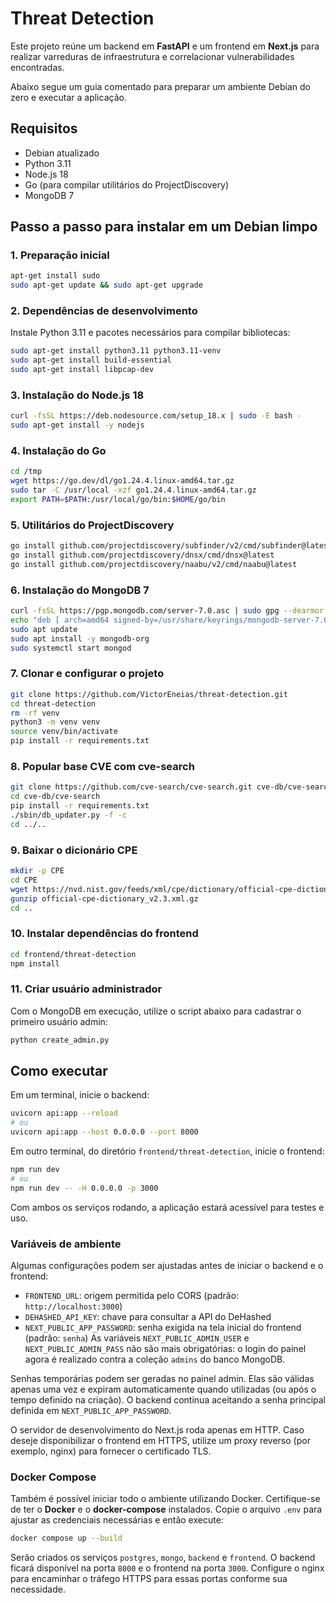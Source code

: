 # Threat Detection

Este projeto reúne um backend em **FastAPI** e um frontend em **Next.js** para realizar varreduras de infraestrutura e correlacionar vulnerabilidades encontradas.

Abaixo segue um guia comentado para preparar um ambiente Debian do zero e executar a aplicação.

## Requisitos

- Debian atualizado
- Python 3.11
- Node.js 18
- Go (para compilar utilitários do ProjectDiscovery)
- MongoDB 7

## Passo a passo para instalar em um Debian limpo

### 1. Preparação inicial

```bash
apt-get install sudo
sudo apt-get update && sudo apt-get upgrade
```

### 2. Dependências de desenvolvimento

Instale Python 3.11 e pacotes necessários para compilar bibliotecas:

```bash
sudo apt-get install python3.11 python3.11-venv
sudo apt-get install build-essential
sudo apt-get install libpcap-dev
```

### 3. Instalação do Node.js 18

```bash
curl -fsSL https://deb.nodesource.com/setup_18.x | sudo -E bash -
sudo apt-get install -y nodejs
```

### 4. Instalação do Go

```bash
cd /tmp
wget https://go.dev/dl/go1.24.4.linux-amd64.tar.gz
sudo tar -C /usr/local -xzf go1.24.4.linux-amd64.tar.gz
export PATH=$PATH:/usr/local/go/bin:$HOME/go/bin
```

### 5. Utilitários do ProjectDiscovery

```bash
go install github.com/projectdiscovery/subfinder/v2/cmd/subfinder@latest
go install github.com/projectdiscovery/dnsx/cmd/dnsx@latest
go install github.com/projectdiscovery/naabu/v2/cmd/naabu@latest
```

### 6. Instalação do MongoDB 7

```bash
curl -fsSL https://pgp.mongodb.com/server-7.0.asc | sudo gpg --dearmor -o /usr/share/keyrings/mongodb-server-7.0.gpg
echo "deb [ arch=amd64 signed-by=/usr/share/keyrings/mongodb-server-7.0.gpg ] https://repo.mongodb.org/apt/debian bookworm/mongodb-org/7.0 main" | sudo tee /etc/apt/sources.list.d/mongodb-org-7.0.list
sudo apt update
sudo apt install -y mongodb-org
sudo systemctl start mongod
```

### 7. Clonar e configurar o projeto

```bash
git clone https://github.com/VictorEneias/threat-detection.git
cd threat-detection
rm -rf venv
python3 -m venv venv
source venv/bin/activate
pip install -r requirements.txt
```

### 8. Popular base CVE com cve-search

```bash
git clone https://github.com/cve-search/cve-search.git cve-db/cve-search
cd cve-db/cve-search
pip install -r requirements.txt
./sbin/db_updater.py -f -c
cd ../..
```

### 9. Baixar o dicionário CPE

```bash
mkdir -p CPE
cd CPE
wget https://nvd.nist.gov/feeds/xml/cpe/dictionary/official-cpe-dictionary_v2.3.xml.gz
gunzip official-cpe-dictionary_v2.3.xml.gz
cd ..
```

### 10. Instalar dependências do frontend

```bash
cd frontend/threat-detection
npm install
```

### 11. Criar usuário administrador

Com o MongoDB em execução, utilize o script abaixo para cadastrar o primeiro
usuário admin:

```bash
python create_admin.py
```

## Como executar

Em um terminal, inicie o backend:

```bash
uvicorn api:app --reload
# ou
uvicorn api:app --host 0.0.0.0 --port 8000
```

Em outro terminal, do diretório `frontend/threat-detection`, inicie o frontend:

```bash
npm run dev
# ou
npm run dev -- -H 0.0.0.0 -p 3000
```

Com ambos os serviços rodando, a aplicação estará acessível para testes e uso.

### Variáveis de ambiente

Algumas configurações podem ser ajustadas antes de iniciar o backend e o frontend:

- `FRONTEND_URL`: origem permitida pelo CORS (padrão: `http://localhost:3000`)
- `DEHASHED_API_KEY`: chave para consultar a API do DeHashed
- `NEXT_PUBLIC_APP_PASSWORD`: senha exigida na tela inicial do frontend (padrão: `senha`)
As variáveis `NEXT_PUBLIC_ADMIN_USER` e `NEXT_PUBLIC_ADMIN_PASS` não são mais
obrigatórias: o login do painel agora é realizado contra a coleção `admins` do
banco MongoDB.

Senhas temporárias podem ser geradas no painel admin. Elas são válidas apenas
uma vez e expiram automaticamente quando utilizadas (ou após o tempo definido
na criação). O backend continua aceitando a senha principal definida em
`NEXT_PUBLIC_APP_PASSWORD`.

O servidor de desenvolvimento do Next.js roda apenas em HTTP. Caso deseje disponibilizar o frontend em HTTPS, utilize um proxy reverso (por exemplo, nginx) para fornecer o certificado TLS.

### Docker Compose

Também é possível iniciar todo o ambiente utilizando Docker. Certifique-se de ter o **Docker** e o **docker-compose** instalados. Copie o arquivo `.env` para ajustar as credenciais necessárias e então execute:

```bash
docker compose up --build
```

Serão criados os serviços `postgres`, `mongo`, `backend` e `frontend`. O backend ficará disponível na porta `8000` e o frontend na porta `3000`. Configure o nginx para encaminhar o tráfego HTTPS para essas portas conforme sua necessidade.

